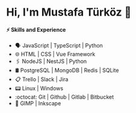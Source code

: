 # Hi, I'm Mustafa Türköz 👋

#### ⚡ Skills and Experience
* 🗣 JavaScript | TypeScript | Python
* 🌐 HTML | CSS | Vue Framework
* 🖇️ NodeJS | NestJS | Python
* 🛢️ PostgreSQL | MongoDB | Redis | SQLite
* 📋 Trello | Slack | Jira
* 📟 Linux | Windows
* :octocat: Git | Github | Gitlab | Bitbucket 
* 🎨 GIMP | Inkscape

<!--
## 📫 Get in touch
- LinkedIn - [Mustafa Türköz](https://in.linkedin.com/in/mturkoz)
- Mail - [mturkoz93@gmail.com](mailto:mturkoz93@gmail.com)
-->

<!--
**mturkoz93/mturkoz93** is a ✨ _special_ ✨ repository because its `README.md` (this file) appears on your GitHub profile.

Here are some ideas to get you started:

- 🔭 I’m currently working on ...
- 🌱 I’m currently learning ...
- 👯 I’m looking to collaborate on ...
- 🤔 I’m looking for help with ...
- 💬 Ask me about ...
- 📫 How to reach me: ...
- 😄 Pronouns: ...
- ⚡ Fun fact: ...
-->
